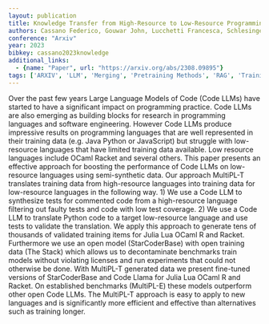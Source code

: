 ```yaml
---
layout: publication
title: Knowledge Transfer from High-Resource to Low-Resource Programming Languages for Code LLMs
authors: Cassano Federico, Gouwar John, Lucchetti Francesca, Schlesinger Claire, Freeman Anders, Anderson Carolyn Jane, Feldman Molly Q, Greenberg Michael, Jangda Abhinav, Guha Arjun
conference: "Arxiv"
year: 2023
bibkey: cassano2023knowledge
additional_links:
  - {name: "Paper", url: "https://arxiv.org/abs/2308.09895"}
tags: ['ARXIV', 'LLM', 'Merging', 'Pretraining Methods', 'RAG', 'Training Techniques']
---
```

Over the past few years Large Language Models of Code (Code LLMs) have started to have a significant impact on programming practice. Code LLMs are also emerging as building blocks for research in programming languages and software engineering. However Code LLMs produce impressive results on programming languages that are well represented in their training data (e.g. Java Python or JavaScript) but struggle with low-resource languages that have limited training data available. Low resource languages include OCaml Racket and several others. This paper presents an effective approach for boosting the performance of Code LLMs on low-resource languages using semi-synthetic data. Our approach MultiPL-T translates training data from high-resource languages into training data for low-resource languages in the following way. 1) We use a Code LLM to synthesize tests for commented code from a high-resource language filtering out faulty tests and code with low test coverage. 2) We use a Code LLM to translate Python code to a target low-resource language and use tests to validate the translation. We apply this approach to generate tens of thousands of validated training items for Julia Lua OCaml R and Racket. Furthermore we use an open model (StarCoderBase) with open training data (The Stack) which allows us to decontaminate benchmarks train models without violating licenses and run experiments that could not otherwise be done. With MultiPL-T generated data we present fine-tuned versions of StarCoderBase and Code Llama for Julia Lua OCaml R and Racket. On established benchmarks (MultiPL-E) these models outperform other open Code LLMs. The MultiPL-T approach is easy to apply to new languages and is significantly more efficient and effective than alternatives such as training longer.
